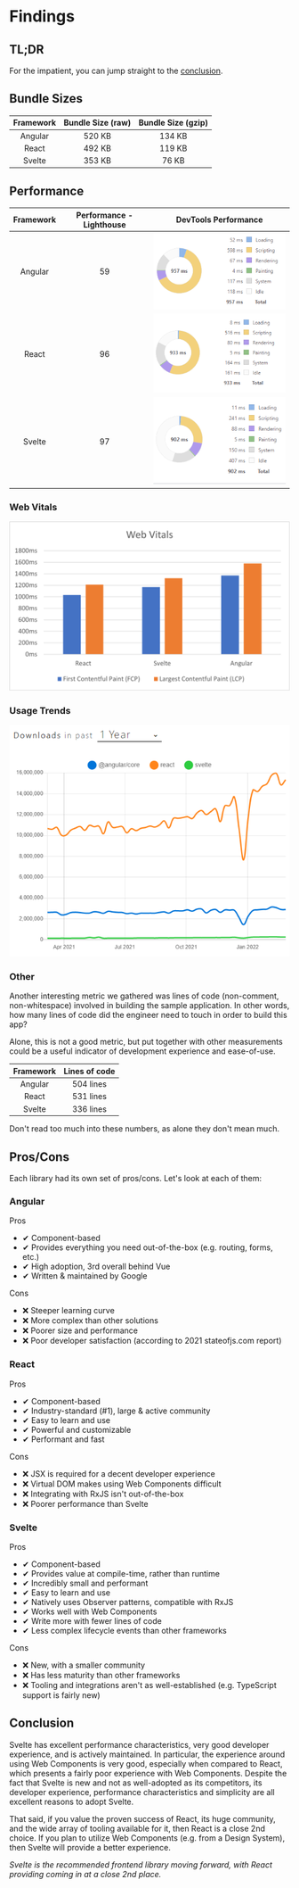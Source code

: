 # Findings

## TL;DR

For the impatient, you can jump straight to the [conclusion](#conclusion).
## Bundle Sizes

| Framework | Bundle Size (raw) | Bundle Size (gzip) |
| :-------: | :---------------: | :----------------: |
|  Angular  |      520 KB       |       134 KB       |
|   React   |      492 KB       |       119 KB       |
|  Svelte   |      353 KB       |       76 KB        |

## Performance

| Framework | Performance - Lighthouse |             DevTools Performance             |
| :-------: | :----------------------: | :------------------------------------------: |
|  Angular  |            59            | <img src="./images/angular-performance.png"> |
|   React   |            96            |  <img src="./images/react-performance.png">  |
|  Svelte   |            97            | <img src="./images/svelte-performance.png">  |

### Web Vitals

<img src="./images/webvitals.png">

### Usage Trends

<img src="./images/npmtrends.png">

### Other

Another interesting metric we gathered was lines of code (non-comment, non-whitespace)
involved in building the sample application. In other words, how many lines of code
did the engineer need to touch in order to build this app?

Alone, this is not a good metric, but put together with other measurements
could be a useful indicator of development experience and ease-of-use.

| Framework | Lines of code |
| :-------: | :-----------: |
|  Angular  |   504 lines   |
|   React   |   531 lines   |
|  Svelte   |   336 lines   |

Don't read too much into these numbers, as alone they don't mean much.

## Pros/Cons

Each library had its own set of pros/cons. Let's look at each of them:

### Angular

Pros

- ✔ Component-based
- ✔ Provides everything you need out-of-the-box (e.g. routing, forms, etc.)
- ✔ High adoption, 3rd overall behind Vue
- ✔ Written & maintained by Google

Cons

- ❌ Steeper learning curve
- ❌ More complex than other solutions
- ❌ Poorer size and performance
- ❌ Poor developer satisfaction (according to 2021 stateofjs.com report)

### React

Pros

- ✔ Component-based
- ✔ Industry-standard (#1), large & active community
- ✔ Easy to learn and use
- ✔ Powerful and customizable
- ✔ Performant and fast

Cons

- ❌ JSX is required for a decent developer experience
- ❌ Virtual DOM makes using Web Components difficult
- ❌ Integrating with RxJS isn't out-of-the-box
- ❌ Poorer performance than Svelte

### Svelte

Pros

- ✔ Component-based
- ✔ Provides value at compile-time, rather than runtime
- ✔ Incredibly small and performant
- ✔ Easy to learn and use
- ✔ Natively uses Observer patterns, compatible with RxJS
- ✔ Works well with Web Components
- ✔ Write more with fewer lines of code
- ✔ Less complex lifecycle events than other frameworks

Cons

- ❌ New, with a smaller community
- ❌ Has less maturity than other frameworks
- ❌ Tooling and integrations aren't as well-established (e.g. TypeScript support is fairly new)

## Conclusion

Svelte has excellent performance characteristics, very good developer experience, and is actively maintained.
In particular, the experience around using Web Components is very good, especially when compared to React,
which presents a fairly poor experience with Web Components. Despite the fact that Svelte is new and not as
well-adopted as its competitors, its developer experience, performance characteristics and simplicity are
all excellent reasons to adopt Svelte.

That said, if you value the proven success of React, its huge community, and the wide array of tooling
available for it, then React is a close 2nd choice. If you plan to utilize Web Components (e.g. from a
Design System), then Svelte will provide a better experience.

*Svelte is the recommended frontend library moving forward, with React providing coming in at a close 2nd place.*
